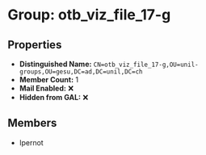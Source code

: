 # Group: otb_viz_file_17-g

## Properties

- **Distinguished Name:** `CN=otb_viz_file_17-g,OU=unil-groups,OU=gesu,DC=ad,DC=unil,DC=ch`
- **Member Count:** 1
- **Mail Enabled:** ❌
- **Hidden from GAL:** ❌

## Members

- lpernot

